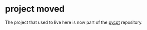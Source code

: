 # project moved
The project that used to live here is now part of the [pycpt](https://github.com/iri-pycpt/pycpt) repository.
